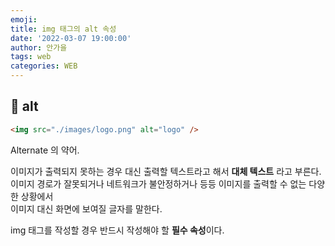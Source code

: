 ```yaml
---
emoji:
title: img 태그의 alt 속성
date: '2022-03-07 19:00:00'
author: 안가을
tags: web
categories: WEB
---
```


## 💙 alt

```html
<img src="./images/logo.png" alt="logo" />
```

Alternate 의 약어.<br />

이미지가 출력되지 못하는 경우 대신 출력할 텍스트라고 해서 **대체 텍스트** 라고 부른다.<br />
이미지 경로가 잘못되거나 네트워크가 불안정하거나 등등 이미지를 출력할 수 없는 다양한 상황에서<br />
이미지 대신 화면에 보여질 글자를 말한다.

img 태그를 작성할 경우 반드시 작성해야 할 **필수 속성**이다.

```toc

```
